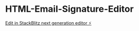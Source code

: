 # HTML-Email-Signature-Editor

[Edit in StackBlitz next generation editor ⚡️](https://stackblitz.com/~/github.com/heikodietze/HTML-Email-Signature-Editor)